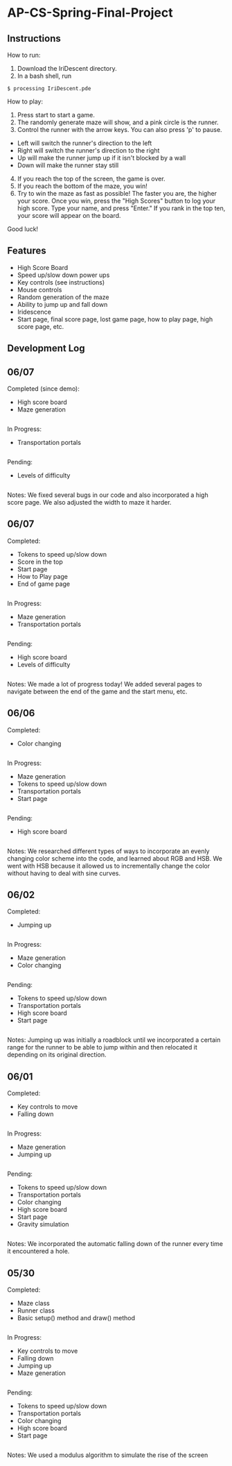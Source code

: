 # AP-CS-Spring-Final-Project

## Instructions
How to run:
1. Download the IriDescent directory.
2. In a bash shell, run
~~~~
$ processing IriDescent.pde
~~~~

How to play:
1. Press start to start a game.
2. The randomly generate maze will show, and a pink circle is the runner.
3. Control the runner with the arrow keys. You can also press 'p' to pause.
  * Left will switch the runner's direction to the left
  * Right will switch the runner's direction to the right
  * Up will make the runner jump up if it isn't blocked by a wall
  * Down will make the runner stay still
4. If you reach the top of the screen, the game is over.
5. If you reach the bottom of the maze, you win!
6. Try to win the maze as fast as possible! The faster you are, the higher your score. Once you win, press the "High Scores" button to log your high score. Type your name, and press "Enter." If you rank in the top ten, your score will appear on the board.

Good luck!

## Features
  * High Score Board
  * Speed up/slow down power ups
  * Key controls (see instructions)
  * Mouse controls
  * Random generation of the maze
  * Ability to jump up and fall down
  * Iridescence
  * Start page, final score page, lost game page, how to play page, high score page, etc.

## Development Log
## 06/07
Completed (since demo):
 * High score board
 * Maze generation
~~~~~~~
~~~~~~~
In Progress:
 * Transportation portals
~~~~~~~
~~~~~~~
Pending:
 * Levels of difficulty
~~~~~~~
~~~~~~~
Notes: We fixed several bugs in our code and also incorporated a high score page. We also adjusted the width to maze it harder.


## 06/07
Completed:
 * Tokens to speed up/slow down
 * Score in the top
 * Start page
 * How to Play page
 * End of game page
~~~~~~~
~~~~~~~
In Progress:
 * Maze generation
 * Transportation portals
~~~~~~~
~~~~~~~
Pending:
 * High score board
 * Levels of difficulty
~~~~~~~
~~~~~~~
Notes: We made a lot of progress today! We added several pages to navigate between the end of the game and the start menu, etc.

## 06/06
Completed:
 * Color changing
~~~~~~~
~~~~~~~
In Progress:
 * Maze generation
 * Tokens to speed up/slow down
 * Transportation portals
 * Start page
~~~~~~~
~~~~~~~
Pending:
  * High score board
~~~~~~~
~~~~~~~
Notes: We researched different types of ways to incorporate an evenly changing color scheme into the code, and learned about RGB and HSB. We went with HSB because it allowed us to incrementally change the color without having to deal with sine curves.

## 06/02
Completed:
 * Jumping up
~~~~~~~
~~~~~~~
In Progress:
 * Maze generation
 * Color changing
~~~~~~~
~~~~~~~
Pending:
* Tokens to speed up/slow down
* Transportation portals
* High score board
* Start page
~~~~~~~
~~~~~~~
Notes: Jumping up was initially a roadblock until we incorporated a certain range for the runner to be able to jump within and then relocated it depending on its original direction.

## 06/01
Completed:
 * Key controls to move
 * Falling down
~~~~~~~
~~~~~~~
In Progress:
 * Maze generation
 * Jumping up
~~~~~~~
~~~~~~~
Pending:
* Tokens to speed up/slow down
* Transportation portals
* Color changing
* High score board
* Start page
* Gravity simulation
~~~~~~~
~~~~~~~
Notes:
We incorporated the automatic falling down of the runner every time it encountered a hole.


## 05/30
Completed:
 * Maze class
 * Runner class
 * Basic setup() method and draw() method
~~~~~~~
~~~~~~~
In Progress:
 * Key controls to move
 * Falling down
 * Jumping up
 * Maze generation
~~~~~~~
~~~~~~~
Pending:
 * Tokens to speed up/slow down
 * Transportation portals
 * Color changing
 * High score board
 * Start page
~~~~~~~
~~~~~~~
Notes:
We used a modulus algorithm to simulate the rise of the screen

